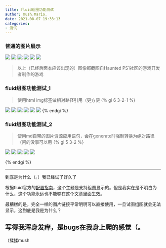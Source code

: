```yaml
---
title: fluid组图功能测试
author: mush.Mario.
date: 2021-08-07 19:33:13
categories:
- 测试
---
```


### 普通的图片展示
![](images/1.jpg)
![](images/2.jpg)
![](images/3.jpg)
![](images/4.jpg)
![](images/5.jpg)
![](images/6.jpg)
> 以上（已经后面本应该出现的）图像都截图自Haunted PS1社区的游戏开发者制作的游戏

### fluid组图功能测试_1
> 使用html img标签做相对路径引用（更方便
{% gi 6 3-2-1 %}
  <img src="./index/images/1.jpg" />
  <img src="./index/images/2.jpg" />
  <img src="./index/images/3.jpg" />
  <img src="./index/images/4.jpg" />
  <img src="./index/images/5.jpg" />
  <img src="./index/images/6.jpg" />
{% endgi %}

### fluid组图功能测试_2
> 使用md自带的图片资源应用语句，会在generate时强制转换为绝对路径（闲的没事可以用
{% gi 5 3-2 %}

  ![](/posts/photos/index/images/1.jpg)
  ![](/posts/photos/index/images/2.jpg)
  ![](/posts/photos/index/images/3.jpg)
  ![](/posts/photos/index/images/4.jpg)
  ![](/posts/photos/index/images/5.jpg)

{% endgi %}

---
到底是为什么（。）我已经试了好久了

根据fluid官方的[配置指南](https://hexo.fluid-dev.com/docs/guide/#%E7%BB%84%E5%9B%BE)，这个主题是支持组图显示的。但是我实在是不明白为什么，这个功能永远也不能够在这个文章里面生效。

最糟糕的是，完全一样的图片链接平常明明可以直接使用，一旦试图组图就会无法显示，这到底是我是为什么？

写得我浑身发痒，是bugs在我身上爬的感觉（。
---
（揉揉mush